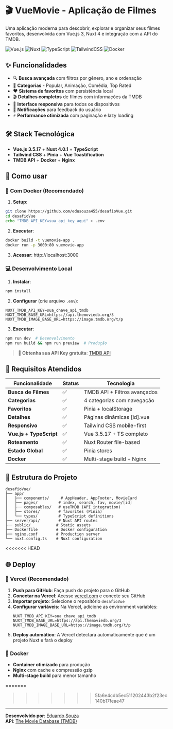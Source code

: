 # 🎬 VueMovie - Aplicação de Filmes

Uma aplicação moderna para descobrir, explorar e organizar seus filmes favoritos, desenvolvida com Vue.js 3, Nuxt 4 e integração com a API do TMDB.

![Vue.js](https://img.shields.io/badge/Vue.js-4FC08D?style=for-the-badge&logo=vue.js&logoColor=white)
![Nuxt](https://img.shields.io/badge/Nuxt-00DC82?style=for-the-badge&logo=nuxt.js&logoColor=white)
![TypeScript](https://img.shields.io/badge/TypeScript-007ACC?style=for-the-badge&logo=typescript&logoColor=white)
![TailwindCSS](https://img.shields.io/badge/Tailwind_CSS-38B2AC?style=for-the-badge&logo=tailwind-css&logoColor=white)
![Docker](https://img.shields.io/badge/Docker-2496ED?style=for-the-badge&logo=docker&logoColor=white)

## ✨ Funcionalidades

- 🔍 **Busca avançada** com filtros por gênero, ano e ordenação
- 📂 **Categorias** - Popular, Animação, Comédia, Top Rated
- ❤️ **Sistema de favoritos** com persistência local
- 🎬 **Detalhes completos** de filmes com informações da TMDB
- 📱 **Interface responsiva** para todos os dispositivos
- 🔔 **Notificações** para feedback do usuário
- ⚡ **Performance otimizada** com paginação e lazy loading

## 🛠 Stack Tecnológica

- **Vue.js 3.5.17** + **Nuxt 4.0.1** + **TypeScript**
- **Tailwind CSS** + **Pinia** + **Vue Toastification**
- **TMDB API** + **Docker** + **Nginx**

## 🚀 Como usar

### 🐳 Com Docker (Recomendado)

1. **Setup**:
```bash
git clone https://github.com/edusouza455/desafioVue.git
cd desafioVue
echo "TMDB_API_KEY=sua_api_key_aqui" > .env
```

2. **Executar**:
```bash
docker build -t vuemovie-app .
docker run -p 3000:80 vuemovie-app
```

3. **Acessar**: http://localhost:3000

### 💻 Desenvolvimento Local

1. **Instalar**:
```bash
npm install
```

2. **Configurar** (crie arquivo `.env`):
```env
NUXT_TMDB_API_KEY=sua_chave_api_tmdb
NUXT_TMDB_BASE_URL=https://api.themoviedb.org/3
NUXT_TMDB_IMAGE_BASE_URL=https://image.tmdb.org/t/p
```

3. **Executar**:
```bash
npm run dev  # Desenvolvimento
npm run build && npm run preview  # Produção
```

> **📝 Obtenha sua API Key gratuita**: [TMDB API](https://www.themoviedb.org/settings/api)

## 🎯 Requisitos Atendidos

| Funcionalidade | Status | Tecnologia |
|----------------|--------|------------|
| **Busca de Filmes** | ✅ | TMDB API + Filtros avançados |
| **Categorias** | ✅ | 4 categorias com navegação |
| **Favoritos** | ✅ | Pinia + localStorage |
| **Detalhes** | ✅ | Páginas dinâmicas [id].vue |
| **Responsivo** | ✅ | Tailwind CSS mobile-first |
| **Vue.js + TypeScript** | ✅ | Vue 3.5.17 + TS completo |
| **Roteamento** | ✅ | Nuxt Router file-based |
| **Estado Global** | ✅ | Pinia stores |
| **Docker** | ✅ | Multi-stage build + Nginx |

## 📁 Estrutura do Projeto

```
desafioVue/
├── app/
│   ├── components/     # AppHeader, AppFooter, MovieCard
│   ├── pages/         # index, search, fav, movie/[id]
│   ├── composables/   # useTMDB (API integration)
│   ├── stores/        # favorites (Pinia)
│   └── types/         # TypeScript definitions
├── server/api/        # Nuxt API routes
├── public/           # Static assets
├── Dockerfile        # Docker configuration
├── nginx.conf        # Production server
└── nuxt.config.ts    # Nuxt configuration
```
<<<<<<< HEAD

## 🌐 Deploy

### 🚀 Vercel (Recomendado)

1. **Push para GitHub**: Faça push do projeto para o GitHub
2. **Conectar na Vercel**: Acesse [vercel.com](https://vercel.com) e conecte seu GitHub
3. **Importar projeto**: Selecione o repositório `desafioVue`
4. **Configurar variáveis**: Na Vercel, adicione as environment variables:
   ```
   NUXT_TMDB_API_KEY=sua_chave_api_tmdb
   NUXT_TMDB_BASE_URL=https://api.themoviedb.org/3
   NUXT_TMDB_IMAGE_BASE_URL=https://image.tmdb.org/t/p
   ```
5. **Deploy automático**: A Vercel detectará automaticamente que é um projeto Nuxt e fará o deploy

### 🐳 Docker
- **Container otimizado** para produção
- **Nginx** com cache e compressão gzip
- **Multi-stage build** para menor tamanho

=======
>>>>>>> 5fa6e4cdb5ec511202443b2f23ec140b17feae47
---

**Desenvolvido por**: [Eduardo Souza](https://github.com/edusouza455)  
**API**: [The Movie Database (TMDB)](https://www.themoviedb.org/)
